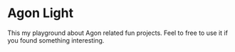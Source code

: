 # Agon Light

This my playground about Agon related fun projects.
Feel to free to use it if you found something interesting.
